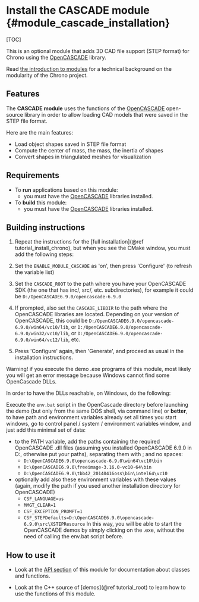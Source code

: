Install the CASCADE module {#module_cascade_installation}
==========================

[TOC]

This is an optional module that adds 3D CAD file support (STEP format) for Chrono
using the [OpenCASCADE](http://www.opencascade.org) library. 

Read [the introduction to modules](modularity.html) for a technical 
background on the modularity of the Chrono project.


## Features

The **CASCADE module** uses the functions of the [OpenCASCADE](http://www.opencascade.org) 
open-source library in order to allow loading CAD models that were saved in the STEP file format. 

Here are the main features:

- Load object shapes saved in STEP file format
- Compute the center of mass, the mass, the inertia of shapes
- Convert shapes in triangulated meshes for visualization 

## Requirements

- To **run** applications based on this module:
	- you must have the [OpenCASCADE](http://www.opencascade.org) libraries installed.
- To **build** this module:
	- you must have the [OpenCASCADE](http://www.opencascade.org) libraries installed.



## Building instructions

1. Repeat the instructions for the [full installation](@ref tutorial_install_chrono), but when you see 
   the CMake window, you must add the following steps:
  
2. Set the `ENABLE_MODULE_CASCADE` as 'on', then press 'Configure' (to refresh the variable list) 

3. Set the `CASCADE_ROOT` to the path where you have your OpenCASCADE SDK (the one that has inc/, src/, etc. subdirectories),
   for example it could be `D:/OpenCASCADE6.9.0/opencascade-6.9.0` 

4. If prompted, also set the `CASCADE_LIBDIR` to the path where the OpenCASCADE libraries are located.  Depending on your version
   of OpenCASCADE, this could be `D:/OpenCASCADE6.9.0/opencascade-6.9.0/win64/vc10/lib`, or `D:/OpenCASCADE6.9.0/opencascade-6.9.0/win32/vc10/lib`,
   or `D:/OpenCASCADE6.9.0/opencascade-6.9.0/win64/vc12/lib`, etc.
 
5. Press 'Configure' again, then 'Generate', and proceed as usual in the installation instructions.

<div class="ce-warning">
Warning! if you execute the demo .exe programs of this module, 
most likely you will get an error message because Windows cannot 
find some OpenCascade DLLs. 
</div>

In order to have the DLLs reachable, on Windows, do the following:

Execute the `env.bat` script in the OpenCascade directory before 
launching the demo (but only from the same DOS shell, via command line) or **better**, to have path 
and environment variables already set all times you start windows, go to 
control panel / system / environment variables window, 
and just add this minimal set of data:
- to the PATH variable, add the paths containing the required OpenCASCADE .dll files
  (assuming you installed OpenCASCADE 6.9.0 in D:, otherwise put your paths), 
  separating them with  ;   and no spaces:
	- `D:\OpenCASCADE6.9.0\opencascade-6.9.0\win64\vc10\bin`
	- `D:\OpenCASCADE6.9.0\freeimage-3.16.0-vc10-64\bin`
	- `D:\OpenCASCADE6.9.0\tbb42_20140416oss\bin\intel64\vc10`
- optionally add also these environment variables with these values (again, modify the path 
  if you used another installation directory for OpenCASCADE)
	- `CSF_LANGUAGE=us`
	- `MMGT_CLEAR=1`
	- `CSF_EXCEPTION_PROMPT=1`
	- `CSF_STEPDefaults=D:\OpenCASCADE6.9.0\opencascade-6.9.0\src\XSTEPResource`
In this way, you will be able to start the OpenCASCADE demos by simply clicking on the .exe, 
without the need of calling the env.bat script before.



## How to use it

- Look at the [API section](group__cascade__module.html) of this module for documentation about classes and functions.

- Look at the C++ source of [demos](@ref tutorial_root) to learn how to use the functions of this module.
